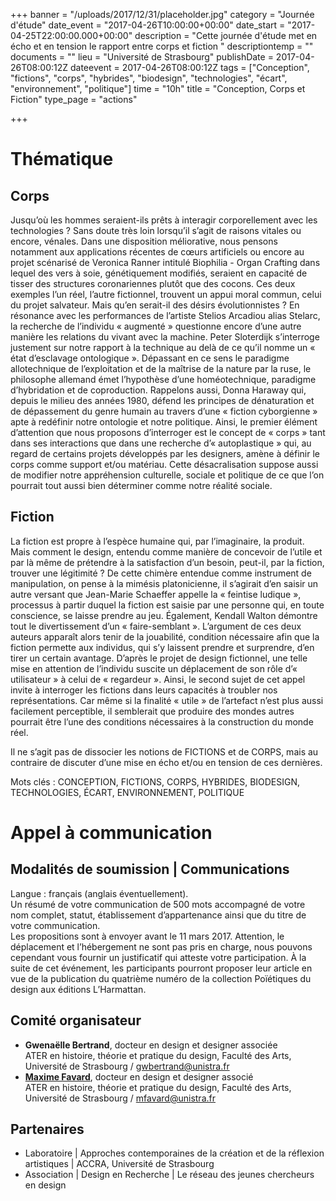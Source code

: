 +++
banner = "/uploads/2017/12/31/placeholder.jpg"
category = "Journée d'étude"
date_event = "2017-04-26T10:00:00+00:00"
date_start = "2017-04-25T22:00:00.000+00:00"
description = "Cette journée d'étude met en écho et en tension le rapport entre corps et fiction "
descriptiontemp = ""
documents = ""
lieu = "Université de Strasbourg"
publishDate = 2017-04-26T08:00:12Z
dateevent = 2017-04-26T08:00:12Z
tags = ["Conception", "fictions", "corps", "hybrides", "biodesign", "technologies", "écart", "environnement", "politique"]
time = "10h"
title = "Conception, Corps et Fiction"
type_page = "actions"

+++
# Thématique

## Corps

Jusqu’où les hommes seraient-ils prêts à interagir corporellement avec les technologies ? Sans doute très loin lorsqu’il s’agit de raisons vitales ou encore, vénales. Dans une disposition méliorative, nous pensons notamment aux applications récentes de cœurs artificiels ou encore au projet scénarisé de Veronica Ranner intitulé Biophilia - Organ Crafting dans lequel des vers à soie, génétiquement modifiés, seraient en capacité de tisser des structures coronariennes plutôt que des cocons. Ces deux exemples l’un réel, l’autre fictionnel, trouvent un appui moral commun, celui du projet salvateur. Mais qu’en serait-il des désirs évolutionnistes ? En résonance avec les performances de l’artiste Stelios Arcadiou alias Stelarc, la recherche de l’individu « augmenté » questionne encore d’une autre manière les relations du vivant avec la machine. Peter Sloterdijk s’interroge justement sur notre rapport à la technique au delà de ce qu’il nomme un « état d’esclavage ontologique ». Dépassant en ce sens le paradigme allotechnique de l’exploitation et de la maîtrise de la nature par la ruse, le philosophe allemand émet l’hypothèse d’une homéotechnique, paradigme d’hybridation et de coproduction. Rappelons aussi, Donna Haraway qui, depuis le milieu des années 1980, défend les principes de dénaturation et de dépassement du genre humain au travers d’une « fiction cyborgienne » apte à redéfinir notre ontologie et notre politique. Ainsi, le premier élément d’attention que nous proposons d’interroger est le concept de « corps » tant dans ses interactions que dans une recherche d’« autoplastique » qui, au regard de certains projets développés par les designers, amène à définir le corps comme support et/ou matériau. Cette désacralisation suppose aussi de modifier notre appréhension culturelle, sociale et politique de ce que l’on pourrait tout aussi bien déterminer comme notre réalité sociale.

## Fiction

La fiction est propre à l’espèce humaine qui, par l’imaginaire, la produit. Mais comment le design, entendu comme manière de concevoir de l’utile et par là même de prétendre à la satisfaction d’un besoin, peut-il, par la fiction, trouver une légitimité ? De cette chimère entendue comme instrument de manipulation, on pense à la mimésis platonicienne, il s’agirait d’en saisir un autre versant que Jean-Marie Schaeffer appelle la « feintise ludique », processus à partir duquel la fiction est saisie par une personne qui, en toute conscience, se laisse prendre au jeu. Également, Kendall Walton démontre tout le divertissement d’un « faire-semblant ». L’argument de ces deux auteurs apparaît alors tenir de la jouabilité, condition nécessaire afin que la fiction permette aux individus, qui s’y laissent prendre et surprendre, d’en tirer un certain avantage. D’après le projet de design fictionnel, une telle mise en attention de l’individu suscite un déplacement de son rôle d’« utilisateur » à celui de « regardeur ». Ainsi, le second sujet de cet appel invite à interroger les fictions dans leurs capacités à troubler nos représentations. Car même si la finalité « utile » de l’artefact n’est plus aussi facilement perceptible, il semblerait que produire des mondes autres pourrait être l’une des conditions nécessaires à la construction du monde réel.

Il ne s’agit pas de dissocier les notions de FICTIONS et de CORPS, mais au contraire de discuter d’une mise en écho et/ou en tension de ces dernières.

Mots clés : CONCEPTION, FICTIONS, CORPS, HYBRIDES, BIODESIGN, TECHNOLOGIES, ÉCART, ENVIRONNEMENT, POLITIQUE

# Appel à communication

## Modalités de soumission | Communications

Langue : français (anglais éventuellement).  
Un résumé de votre communication de 500 mots accompagné de votre nom complet, statut, établissement d’appartenance ainsi que du titre de votre communication.  
Les propositions sont à envoyer avant le 11 mars 2017. Attention, le déplacement et l’hébergement ne sont pas pris en charge, nous pouvons cependant vous fournir un justificatif qui atteste votre participation. À la suite de cet événement, les participants pourront proposer leur article en vue de la publication du quatrième numéro de la collection Poïétiques du design aux éditions L’Harmattan.

## Comité organisateur

* **Gwenaëlle Bertrand**, docteur en design et designer associée  
  ATER en histoire, théorie et pratique du design, Faculté des Arts, Université de Strasbourg / gwbertrand@unistra.fr
* [**Maxime Favard**](http://designenrecherche.org/membres/favard-maxime), docteur en design et designer associé  
  ATER en histoire, théorie et pratique du design, Faculté des Arts, Université de Strasbourg  / mfavard@unistra.fr

## Partenaires

* Laboratoire | Approches contemporaines de la création et de la réflexion artistiques | ACCRA, Université de Strasbourg
* Association | Design en Recherche | Le réseau des jeunes chercheurs en design